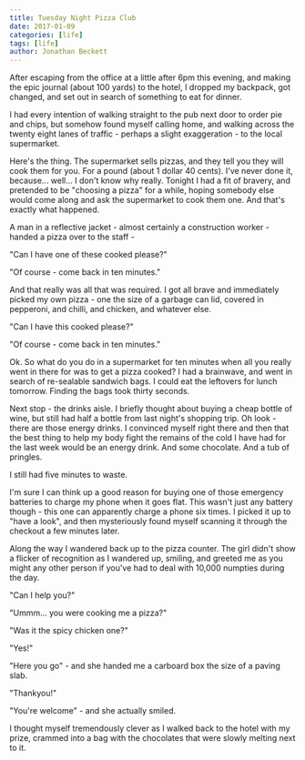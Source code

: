 ```yaml
---
title: Tuesday Night Pizza Club
date: 2017-01-09
categories: [life]
tags: [life]
author: Jonathan Beckett
---
```


After escaping from the office at a little after 6pm this evening, and making the epic journal (about 100 yards) to the hotel, I dropped my backpack, got changed, and set out in search of something to eat for dinner.

I had every intention of walking straight to the pub next door to order pie and chips, but somehow found myself calling home, and walking across the twenty eight lanes of traffic - perhaps a slight exaggeration - to the local supermarket.

Here's the thing. The supermarket sells pizzas, and they tell you they will cook them for you. For a pound (about 1 dollar 40 cents). I've never done it, because... well... I don't know why really. Tonight I had a fit of bravery, and pretended to be "choosing a pizza" for a while, hoping somebody else would come along and ask the supermarket to cook them one. And that's exactly what happened.

A man in a reflective jacket - almost certainly a construction worker - handed a pizza over to the staff -

"Can I have one of these cooked please?"

"Of course - come back in ten minutes."

And that really was all that was required. I got all brave and immediately picked my own pizza - one the size of a garbage can lid, covered in pepperoni, and chilli, and chicken, and whatever else.

"Can I have this cooked please?"

"Of course - come back in ten minutes."

Ok. So what do you do in a supermarket for ten minutes when all you really went in there for was to get a pizza cooked? I had a brainwave, and went in search of re-sealable sandwich bags. I could eat the leftovers for lunch tomorrow. Finding the bags took thirty seconds.

Next stop - the drinks aisle. I briefly thought about buying a cheap bottle of wine, but still had half a bottle from last night's shopping trip. Oh look - there are those energy drinks. I convinced myself right there and then that the best thing to help my body fight the remains of the cold I have had for the last week would be an energy drink. And some chocolate. And a tub of pringles.

I still had five minutes to waste.

I'm sure I can think up a good reason for buying one of those emergency batteries to charge my phone when it goes flat. This wasn't just any battery though - this one can apparently charge a phone six times. I picked it up to "have a look", and then mysteriously found myself scanning it through the checkout a few minutes later.

Along the way I wandered back up to the pizza counter. The girl didn't show a flicker of recognition as I wandered up, smiling, and greeted me as you might any other person if you've had to deal with 10,000 numpties during the day.

"Can I help you?"

"Ummm... you were cooking me a pizza?"

"Was it the spicy chicken one?"

"Yes!"

"Here you go" - and she handed me a carboard box the size of a paving slab.

"Thankyou!"

"You're welcome" - and she actually smiled.

I thought myself tremendously clever as I walked back to the hotel with my prize, crammed into a bag with the chocolates that were slowly melting next to it.